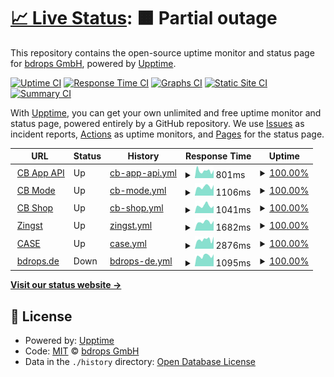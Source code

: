 # [📈 Live Status](https://bdrops-GmbH.github.io/upptime): <!--live status--> **🟧 Partial outage**

This repository contains the open-source uptime monitor and status page for [bdrops GmbH](https://bdrops.de), powered by [Upptime](https://github.com/upptime/upptime).

[![Uptime CI](https://github.com/koj-co/upptime/workflows/Uptime%20CI/badge.svg)](https://github.com/koj-co/upptime/actions?query=workflow%3A%22Uptime+CI%22)
[![Response Time CI](https://github.com/koj-co/upptime/workflows/Response%20Time%20CI/badge.svg)](https://github.com/koj-co/upptime/actions?query=workflow%3A%22Response+Time+CI%22)
[![Graphs CI](https://github.com/koj-co/upptime/workflows/Graphs%20CI/badge.svg)](https://github.com/koj-co/upptime/actions?query=workflow%3A%22Graphs+CI%22)
[![Static Site CI](https://github.com/koj-co/upptime/workflows/Static%20Site%20CI/badge.svg)](https://github.com/koj-co/upptime/actions?query=workflow%3A%22Static+Site+CI%22)
[![Summary CI](https://github.com/koj-co/upptime/workflows/Summary%20CI/badge.svg)](https://github.com/koj-co/upptime/actions?query=workflow%3A%22Summary+CI%22)

With [Upptime](https://upptime.js.org), you can get your own unlimited and free uptime monitor and status page, powered entirely by a GitHub repository. We use [Issues](https://github.com/bdrops-GmbH/upptime/issues) as incident reports, [Actions](https://github.com/bdrops-GmbH/upptime/actions) as uptime monitors, and [Pages](https://bdrops-GmbH.github.io/upptime) for the status page.

<!--start: status pages-->
<!-- This summary is generated by Upptime (https://github.com/upptime/upptime) -->
<!-- Do not edit this manually, your changes will be overwritten -->
<!-- prettier-ignore -->
| URL | Status | History | Response Time | Uptime |
| --- | ------ | ------- | ------------- | ------ |
| <img alt="" src="https://favicons.githubusercontent.com/app.cbmode.de" height="13"> [CB App API](https://app.cbmode.de/app/tiles) | Up | [cb-app-api.yml](https://github.com/bdrops-GmbH/upptime/commits/HEAD/history/cb-app-api.yml) | <details><summary><img alt="Response time graph" src="./graphs/cb-app-api/response-time-week.png" height="20"> 801ms</summary><br><a href="https://upptime.bdrops.space/history/cb-app-api"><img alt="Response time 961" src="https://img.shields.io/endpoint?url=https%3A%2F%2Fraw.githubusercontent.com%2Fbdrops-GmbH%2Fupptime%2FHEAD%2Fapi%2Fcb-app-api%2Fresponse-time.json"></a><br><a href="https://upptime.bdrops.space/history/cb-app-api"><img alt="24-hour response time 863" src="https://img.shields.io/endpoint?url=https%3A%2F%2Fraw.githubusercontent.com%2Fbdrops-GmbH%2Fupptime%2FHEAD%2Fapi%2Fcb-app-api%2Fresponse-time-day.json"></a><br><a href="https://upptime.bdrops.space/history/cb-app-api"><img alt="7-day response time 801" src="https://img.shields.io/endpoint?url=https%3A%2F%2Fraw.githubusercontent.com%2Fbdrops-GmbH%2Fupptime%2FHEAD%2Fapi%2Fcb-app-api%2Fresponse-time-week.json"></a><br><a href="https://upptime.bdrops.space/history/cb-app-api"><img alt="30-day response time 889" src="https://img.shields.io/endpoint?url=https%3A%2F%2Fraw.githubusercontent.com%2Fbdrops-GmbH%2Fupptime%2FHEAD%2Fapi%2Fcb-app-api%2Fresponse-time-month.json"></a><br><a href="https://upptime.bdrops.space/history/cb-app-api"><img alt="1-year response time 961" src="https://img.shields.io/endpoint?url=https%3A%2F%2Fraw.githubusercontent.com%2Fbdrops-GmbH%2Fupptime%2FHEAD%2Fapi%2Fcb-app-api%2Fresponse-time-year.json"></a></details> | <details><summary><a href="https://upptime.bdrops.space/history/cb-app-api">100.00%</a></summary><a href="https://upptime.bdrops.space/history/cb-app-api"><img alt="All-time uptime 99.98%" src="https://img.shields.io/endpoint?url=https%3A%2F%2Fraw.githubusercontent.com%2Fbdrops-GmbH%2Fupptime%2FHEAD%2Fapi%2Fcb-app-api%2Fuptime.json"></a><br><a href="https://upptime.bdrops.space/history/cb-app-api"><img alt="24-hour uptime 100.00%" src="https://img.shields.io/endpoint?url=https%3A%2F%2Fraw.githubusercontent.com%2Fbdrops-GmbH%2Fupptime%2FHEAD%2Fapi%2Fcb-app-api%2Fuptime-day.json"></a><br><a href="https://upptime.bdrops.space/history/cb-app-api"><img alt="7-day uptime 100.00%" src="https://img.shields.io/endpoint?url=https%3A%2F%2Fraw.githubusercontent.com%2Fbdrops-GmbH%2Fupptime%2FHEAD%2Fapi%2Fcb-app-api%2Fuptime-week.json"></a><br><a href="https://upptime.bdrops.space/history/cb-app-api"><img alt="30-day uptime 100.00%" src="https://img.shields.io/endpoint?url=https%3A%2F%2Fraw.githubusercontent.com%2Fbdrops-GmbH%2Fupptime%2FHEAD%2Fapi%2Fcb-app-api%2Fuptime-month.json"></a><br><a href="https://upptime.bdrops.space/history/cb-app-api"><img alt="1-year uptime 99.98%" src="https://img.shields.io/endpoint?url=https%3A%2F%2Fraw.githubusercontent.com%2Fbdrops-GmbH%2Fupptime%2FHEAD%2Fapi%2Fcb-app-api%2Fuptime-year.json"></a></details>
| <img alt="" src="https://favicons.githubusercontent.com/cbmode.de" height="13"> [CB Mode](https://cbmode.de) | Up | [cb-mode.yml](https://github.com/bdrops-GmbH/upptime/commits/HEAD/history/cb-mode.yml) | <details><summary><img alt="Response time graph" src="./graphs/cb-mode/response-time-week.png" height="20"> 1106ms</summary><br><a href="https://upptime.bdrops.space/history/cb-mode"><img alt="Response time 1105" src="https://img.shields.io/endpoint?url=https%3A%2F%2Fraw.githubusercontent.com%2Fbdrops-GmbH%2Fupptime%2FHEAD%2Fapi%2Fcb-mode%2Fresponse-time.json"></a><br><a href="https://upptime.bdrops.space/history/cb-mode"><img alt="24-hour response time 1334" src="https://img.shields.io/endpoint?url=https%3A%2F%2Fraw.githubusercontent.com%2Fbdrops-GmbH%2Fupptime%2FHEAD%2Fapi%2Fcb-mode%2Fresponse-time-day.json"></a><br><a href="https://upptime.bdrops.space/history/cb-mode"><img alt="7-day response time 1106" src="https://img.shields.io/endpoint?url=https%3A%2F%2Fraw.githubusercontent.com%2Fbdrops-GmbH%2Fupptime%2FHEAD%2Fapi%2Fcb-mode%2Fresponse-time-week.json"></a><br><a href="https://upptime.bdrops.space/history/cb-mode"><img alt="30-day response time 1018" src="https://img.shields.io/endpoint?url=https%3A%2F%2Fraw.githubusercontent.com%2Fbdrops-GmbH%2Fupptime%2FHEAD%2Fapi%2Fcb-mode%2Fresponse-time-month.json"></a><br><a href="https://upptime.bdrops.space/history/cb-mode"><img alt="1-year response time 1105" src="https://img.shields.io/endpoint?url=https%3A%2F%2Fraw.githubusercontent.com%2Fbdrops-GmbH%2Fupptime%2FHEAD%2Fapi%2Fcb-mode%2Fresponse-time-year.json"></a></details> | <details><summary><a href="https://upptime.bdrops.space/history/cb-mode">100.00%</a></summary><a href="https://upptime.bdrops.space/history/cb-mode"><img alt="All-time uptime 99.98%" src="https://img.shields.io/endpoint?url=https%3A%2F%2Fraw.githubusercontent.com%2Fbdrops-GmbH%2Fupptime%2FHEAD%2Fapi%2Fcb-mode%2Fuptime.json"></a><br><a href="https://upptime.bdrops.space/history/cb-mode"><img alt="24-hour uptime 100.00%" src="https://img.shields.io/endpoint?url=https%3A%2F%2Fraw.githubusercontent.com%2Fbdrops-GmbH%2Fupptime%2FHEAD%2Fapi%2Fcb-mode%2Fuptime-day.json"></a><br><a href="https://upptime.bdrops.space/history/cb-mode"><img alt="7-day uptime 100.00%" src="https://img.shields.io/endpoint?url=https%3A%2F%2Fraw.githubusercontent.com%2Fbdrops-GmbH%2Fupptime%2FHEAD%2Fapi%2Fcb-mode%2Fuptime-week.json"></a><br><a href="https://upptime.bdrops.space/history/cb-mode"><img alt="30-day uptime 100.00%" src="https://img.shields.io/endpoint?url=https%3A%2F%2Fraw.githubusercontent.com%2Fbdrops-GmbH%2Fupptime%2FHEAD%2Fapi%2Fcb-mode%2Fuptime-month.json"></a><br><a href="https://upptime.bdrops.space/history/cb-mode"><img alt="1-year uptime 99.98%" src="https://img.shields.io/endpoint?url=https%3A%2F%2Fraw.githubusercontent.com%2Fbdrops-GmbH%2Fupptime%2FHEAD%2Fapi%2Fcb-mode%2Fuptime-year.json"></a></details>
| <img alt="" src="https://favicons.githubusercontent.com/shop.cbmode.de" height="13"> [CB Shop](https://shop.cbmode.de) | Up | [cb-shop.yml](https://github.com/bdrops-GmbH/upptime/commits/HEAD/history/cb-shop.yml) | <details><summary><img alt="Response time graph" src="./graphs/cb-shop/response-time-week.png" height="20"> 1041ms</summary><br><a href="https://upptime.bdrops.space/history/cb-shop"><img alt="Response time 878" src="https://img.shields.io/endpoint?url=https%3A%2F%2Fraw.githubusercontent.com%2Fbdrops-GmbH%2Fupptime%2FHEAD%2Fapi%2Fcb-shop%2Fresponse-time.json"></a><br><a href="https://upptime.bdrops.space/history/cb-shop"><img alt="24-hour response time 1021" src="https://img.shields.io/endpoint?url=https%3A%2F%2Fraw.githubusercontent.com%2Fbdrops-GmbH%2Fupptime%2FHEAD%2Fapi%2Fcb-shop%2Fresponse-time-day.json"></a><br><a href="https://upptime.bdrops.space/history/cb-shop"><img alt="7-day response time 1041" src="https://img.shields.io/endpoint?url=https%3A%2F%2Fraw.githubusercontent.com%2Fbdrops-GmbH%2Fupptime%2FHEAD%2Fapi%2Fcb-shop%2Fresponse-time-week.json"></a><br><a href="https://upptime.bdrops.space/history/cb-shop"><img alt="30-day response time 913" src="https://img.shields.io/endpoint?url=https%3A%2F%2Fraw.githubusercontent.com%2Fbdrops-GmbH%2Fupptime%2FHEAD%2Fapi%2Fcb-shop%2Fresponse-time-month.json"></a><br><a href="https://upptime.bdrops.space/history/cb-shop"><img alt="1-year response time 878" src="https://img.shields.io/endpoint?url=https%3A%2F%2Fraw.githubusercontent.com%2Fbdrops-GmbH%2Fupptime%2FHEAD%2Fapi%2Fcb-shop%2Fresponse-time-year.json"></a></details> | <details><summary><a href="https://upptime.bdrops.space/history/cb-shop">100.00%</a></summary><a href="https://upptime.bdrops.space/history/cb-shop"><img alt="All-time uptime 99.23%" src="https://img.shields.io/endpoint?url=https%3A%2F%2Fraw.githubusercontent.com%2Fbdrops-GmbH%2Fupptime%2FHEAD%2Fapi%2Fcb-shop%2Fuptime.json"></a><br><a href="https://upptime.bdrops.space/history/cb-shop"><img alt="24-hour uptime 100.00%" src="https://img.shields.io/endpoint?url=https%3A%2F%2Fraw.githubusercontent.com%2Fbdrops-GmbH%2Fupptime%2FHEAD%2Fapi%2Fcb-shop%2Fuptime-day.json"></a><br><a href="https://upptime.bdrops.space/history/cb-shop"><img alt="7-day uptime 100.00%" src="https://img.shields.io/endpoint?url=https%3A%2F%2Fraw.githubusercontent.com%2Fbdrops-GmbH%2Fupptime%2FHEAD%2Fapi%2Fcb-shop%2Fuptime-week.json"></a><br><a href="https://upptime.bdrops.space/history/cb-shop"><img alt="30-day uptime 100.00%" src="https://img.shields.io/endpoint?url=https%3A%2F%2Fraw.githubusercontent.com%2Fbdrops-GmbH%2Fupptime%2FHEAD%2Fapi%2Fcb-shop%2Fuptime-month.json"></a><br><a href="https://upptime.bdrops.space/history/cb-shop"><img alt="1-year uptime 99.23%" src="https://img.shields.io/endpoint?url=https%3A%2F%2Fraw.githubusercontent.com%2Fbdrops-GmbH%2Fupptime%2FHEAD%2Fapi%2Fcb-shop%2Fuptime-year.json"></a></details>
| <img alt="" src="https://favicons.githubusercontent.com/www.zingst.de" height="13"> [Zingst](https://www.zingst.de) | Up | [zingst.yml](https://github.com/bdrops-GmbH/upptime/commits/HEAD/history/zingst.yml) | <details><summary><img alt="Response time graph" src="./graphs/zingst/response-time-week.png" height="20"> 1682ms</summary><br><a href="https://upptime.bdrops.space/history/zingst"><img alt="Response time 2796" src="https://img.shields.io/endpoint?url=https%3A%2F%2Fraw.githubusercontent.com%2Fbdrops-GmbH%2Fupptime%2FHEAD%2Fapi%2Fzingst%2Fresponse-time.json"></a><br><a href="https://upptime.bdrops.space/history/zingst"><img alt="24-hour response time 1913" src="https://img.shields.io/endpoint?url=https%3A%2F%2Fraw.githubusercontent.com%2Fbdrops-GmbH%2Fupptime%2FHEAD%2Fapi%2Fzingst%2Fresponse-time-day.json"></a><br><a href="https://upptime.bdrops.space/history/zingst"><img alt="7-day response time 1682" src="https://img.shields.io/endpoint?url=https%3A%2F%2Fraw.githubusercontent.com%2Fbdrops-GmbH%2Fupptime%2FHEAD%2Fapi%2Fzingst%2Fresponse-time-week.json"></a><br><a href="https://upptime.bdrops.space/history/zingst"><img alt="30-day response time 2115" src="https://img.shields.io/endpoint?url=https%3A%2F%2Fraw.githubusercontent.com%2Fbdrops-GmbH%2Fupptime%2FHEAD%2Fapi%2Fzingst%2Fresponse-time-month.json"></a><br><a href="https://upptime.bdrops.space/history/zingst"><img alt="1-year response time 2796" src="https://img.shields.io/endpoint?url=https%3A%2F%2Fraw.githubusercontent.com%2Fbdrops-GmbH%2Fupptime%2FHEAD%2Fapi%2Fzingst%2Fresponse-time-year.json"></a></details> | <details><summary><a href="https://upptime.bdrops.space/history/zingst">100.00%</a></summary><a href="https://upptime.bdrops.space/history/zingst"><img alt="All-time uptime 99.91%" src="https://img.shields.io/endpoint?url=https%3A%2F%2Fraw.githubusercontent.com%2Fbdrops-GmbH%2Fupptime%2FHEAD%2Fapi%2Fzingst%2Fuptime.json"></a><br><a href="https://upptime.bdrops.space/history/zingst"><img alt="24-hour uptime 100.00%" src="https://img.shields.io/endpoint?url=https%3A%2F%2Fraw.githubusercontent.com%2Fbdrops-GmbH%2Fupptime%2FHEAD%2Fapi%2Fzingst%2Fuptime-day.json"></a><br><a href="https://upptime.bdrops.space/history/zingst"><img alt="7-day uptime 100.00%" src="https://img.shields.io/endpoint?url=https%3A%2F%2Fraw.githubusercontent.com%2Fbdrops-GmbH%2Fupptime%2FHEAD%2Fapi%2Fzingst%2Fuptime-week.json"></a><br><a href="https://upptime.bdrops.space/history/zingst"><img alt="30-day uptime 100.00%" src="https://img.shields.io/endpoint?url=https%3A%2F%2Fraw.githubusercontent.com%2Fbdrops-GmbH%2Fupptime%2FHEAD%2Fapi%2Fzingst%2Fuptime-month.json"></a><br><a href="https://upptime.bdrops.space/history/zingst"><img alt="1-year uptime 99.91%" src="https://img.shields.io/endpoint?url=https%3A%2F%2Fraw.githubusercontent.com%2Fbdrops-GmbH%2Fupptime%2FHEAD%2Fapi%2Fzingst%2Fuptime-year.json"></a></details>
| <img alt="" src="https://favicons.githubusercontent.com/cloppenburg-gruppe.de" height="13"> [CASE](https://cloppenburg-gruppe.de) | Up | [case.yml](https://github.com/bdrops-GmbH/upptime/commits/HEAD/history/case.yml) | <details><summary><img alt="Response time graph" src="./graphs/case/response-time-week.png" height="20"> 2876ms</summary><br><a href="https://upptime.bdrops.space/history/case"><img alt="Response time 2721" src="https://img.shields.io/endpoint?url=https%3A%2F%2Fraw.githubusercontent.com%2Fbdrops-GmbH%2Fupptime%2FHEAD%2Fapi%2Fcase%2Fresponse-time.json"></a><br><a href="https://upptime.bdrops.space/history/case"><img alt="24-hour response time 3787" src="https://img.shields.io/endpoint?url=https%3A%2F%2Fraw.githubusercontent.com%2Fbdrops-GmbH%2Fupptime%2FHEAD%2Fapi%2Fcase%2Fresponse-time-day.json"></a><br><a href="https://upptime.bdrops.space/history/case"><img alt="7-day response time 2876" src="https://img.shields.io/endpoint?url=https%3A%2F%2Fraw.githubusercontent.com%2Fbdrops-GmbH%2Fupptime%2FHEAD%2Fapi%2Fcase%2Fresponse-time-week.json"></a><br><a href="https://upptime.bdrops.space/history/case"><img alt="30-day response time 2867" src="https://img.shields.io/endpoint?url=https%3A%2F%2Fraw.githubusercontent.com%2Fbdrops-GmbH%2Fupptime%2FHEAD%2Fapi%2Fcase%2Fresponse-time-month.json"></a><br><a href="https://upptime.bdrops.space/history/case"><img alt="1-year response time 2721" src="https://img.shields.io/endpoint?url=https%3A%2F%2Fraw.githubusercontent.com%2Fbdrops-GmbH%2Fupptime%2FHEAD%2Fapi%2Fcase%2Fresponse-time-year.json"></a></details> | <details><summary><a href="https://upptime.bdrops.space/history/case">100.00%</a></summary><a href="https://upptime.bdrops.space/history/case"><img alt="All-time uptime 100.00%" src="https://img.shields.io/endpoint?url=https%3A%2F%2Fraw.githubusercontent.com%2Fbdrops-GmbH%2Fupptime%2FHEAD%2Fapi%2Fcase%2Fuptime.json"></a><br><a href="https://upptime.bdrops.space/history/case"><img alt="24-hour uptime 100.00%" src="https://img.shields.io/endpoint?url=https%3A%2F%2Fraw.githubusercontent.com%2Fbdrops-GmbH%2Fupptime%2FHEAD%2Fapi%2Fcase%2Fuptime-day.json"></a><br><a href="https://upptime.bdrops.space/history/case"><img alt="7-day uptime 100.00%" src="https://img.shields.io/endpoint?url=https%3A%2F%2Fraw.githubusercontent.com%2Fbdrops-GmbH%2Fupptime%2FHEAD%2Fapi%2Fcase%2Fuptime-week.json"></a><br><a href="https://upptime.bdrops.space/history/case"><img alt="30-day uptime 100.00%" src="https://img.shields.io/endpoint?url=https%3A%2F%2Fraw.githubusercontent.com%2Fbdrops-GmbH%2Fupptime%2FHEAD%2Fapi%2Fcase%2Fuptime-month.json"></a><br><a href="https://upptime.bdrops.space/history/case"><img alt="1-year uptime 100.00%" src="https://img.shields.io/endpoint?url=https%3A%2F%2Fraw.githubusercontent.com%2Fbdrops-GmbH%2Fupptime%2FHEAD%2Fapi%2Fcase%2Fuptime-year.json"></a></details>
| <img alt="" src="https://favicons.githubusercontent.com/bdrops.de" height="13"> [bdrops.de](https://bdrops.de) | Down | [bdrops-de.yml](https://github.com/bdrops-GmbH/upptime/commits/HEAD/history/bdrops-de.yml) | <details><summary><img alt="Response time graph" src="./graphs/bdrops-de/response-time-week.png" height="20"> 1095ms</summary><br><a href="https://upptime.bdrops.space/history/bdrops-de"><img alt="Response time 1313" src="https://img.shields.io/endpoint?url=https%3A%2F%2Fraw.githubusercontent.com%2Fbdrops-GmbH%2Fupptime%2FHEAD%2Fapi%2Fbdrops-de%2Fresponse-time.json"></a><br><a href="https://upptime.bdrops.space/history/bdrops-de"><img alt="24-hour response time 1001" src="https://img.shields.io/endpoint?url=https%3A%2F%2Fraw.githubusercontent.com%2Fbdrops-GmbH%2Fupptime%2FHEAD%2Fapi%2Fbdrops-de%2Fresponse-time-day.json"></a><br><a href="https://upptime.bdrops.space/history/bdrops-de"><img alt="7-day response time 1095" src="https://img.shields.io/endpoint?url=https%3A%2F%2Fraw.githubusercontent.com%2Fbdrops-GmbH%2Fupptime%2FHEAD%2Fapi%2Fbdrops-de%2Fresponse-time-week.json"></a><br><a href="https://upptime.bdrops.space/history/bdrops-de"><img alt="30-day response time 1147" src="https://img.shields.io/endpoint?url=https%3A%2F%2Fraw.githubusercontent.com%2Fbdrops-GmbH%2Fupptime%2FHEAD%2Fapi%2Fbdrops-de%2Fresponse-time-month.json"></a><br><a href="https://upptime.bdrops.space/history/bdrops-de"><img alt="1-year response time 1313" src="https://img.shields.io/endpoint?url=https%3A%2F%2Fraw.githubusercontent.com%2Fbdrops-GmbH%2Fupptime%2FHEAD%2Fapi%2Fbdrops-de%2Fresponse-time-year.json"></a></details> | <details><summary><a href="https://upptime.bdrops.space/history/bdrops-de">100.00%</a></summary><a href="https://upptime.bdrops.space/history/bdrops-de"><img alt="All-time uptime 100.00%" src="https://img.shields.io/endpoint?url=https%3A%2F%2Fraw.githubusercontent.com%2Fbdrops-GmbH%2Fupptime%2FHEAD%2Fapi%2Fbdrops-de%2Fuptime.json"></a><br><a href="https://upptime.bdrops.space/history/bdrops-de"><img alt="24-hour uptime 100.00%" src="https://img.shields.io/endpoint?url=https%3A%2F%2Fraw.githubusercontent.com%2Fbdrops-GmbH%2Fupptime%2FHEAD%2Fapi%2Fbdrops-de%2Fuptime-day.json"></a><br><a href="https://upptime.bdrops.space/history/bdrops-de"><img alt="7-day uptime 100.00%" src="https://img.shields.io/endpoint?url=https%3A%2F%2Fraw.githubusercontent.com%2Fbdrops-GmbH%2Fupptime%2FHEAD%2Fapi%2Fbdrops-de%2Fuptime-week.json"></a><br><a href="https://upptime.bdrops.space/history/bdrops-de"><img alt="30-day uptime 100.00%" src="https://img.shields.io/endpoint?url=https%3A%2F%2Fraw.githubusercontent.com%2Fbdrops-GmbH%2Fupptime%2FHEAD%2Fapi%2Fbdrops-de%2Fuptime-month.json"></a><br><a href="https://upptime.bdrops.space/history/bdrops-de"><img alt="1-year uptime 100.00%" src="https://img.shields.io/endpoint?url=https%3A%2F%2Fraw.githubusercontent.com%2Fbdrops-GmbH%2Fupptime%2FHEAD%2Fapi%2Fbdrops-de%2Fuptime-year.json"></a></details>

<!--end: status pages-->

[**Visit our status website →**](https://bdrops-GmbH.github.io/upptime)

## 📄 License

- Powered by: [Upptime](https://github.com/upptime/upptime)
- Code: [MIT](./LICENSE) © [bdrops GmbH](https://bdrops.de)
- Data in the `./history` directory: [Open Database License](https://opendatacommons.org/licenses/odbl/1-0/)
